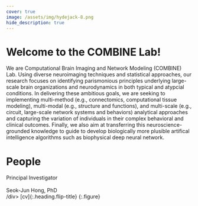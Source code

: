 ```yaml
---
cover: true
image: /assets/img/hydejack-8.png
hide_description: true
---
```


# Welcome to the COMBINE Lab!
We are Computational Brain Imaging and Network Modeling (COMBINE) Lab. Using diverse neuroimaging techniques and statistical approaches, our research focuses on identifying parismonious principles underlying large-scale brain organizations and neurodynamics in both typical and atypcial conditions. In delivering these ambitious goals, we are seeking to implementing multi-method (e.g., connectomics, computational tissue modeling), multi-modal (e.g., structure and functions), and multi-scale (e.g., circuit, large-scale network systems and behaviors) analytical approaches and capturing the variation of individuals in their complex behavioral and clinical outcomes. Finally, we also aim at transferring this neuroscience-grounded knowledge to guide to develop biologically more plusible artifical intelligence algorithms such as biophysical deep neural network. 

# People
<div style="text-align: left">Principal Investigator<br/></div>
<imag align="left" src=/assets/img/hong_seok_jun.jpg><br/>
<div style="text-align: left">Seok-Jun Hong, PhD<br/>/div>
[cv]{:.heading.flip-title}
{:.figure}

[documentation]: docs/README.md
[install]: docs/install.md
[upgrade]: docs/upgrade.md
[config]: docs/config.md
[cv]: resume.md